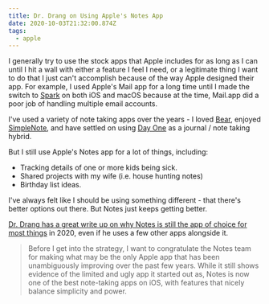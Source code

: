 ```yaml
---
title: Dr. Drang on Using Apple's Notes App
date: 2020-10-03T21:32:00.874Z
tags:
  - apple
---
```

I generally try to use the stock apps that Apple includes for as long as I can until I hit a wall with either a feature I feel I need, or a legitimate thing I want to do that I just can't accomplish because of the way Apple designed their app. For example, I used Apple's Mail app for a long time until I made the switch to [Spark](https://sparkmailapp.com/) on both iOS and macOS because at the time, Mail.app did a poor job of handling multiple email accounts.

I've used a variety of note taking apps over the years - I loved [Bear](https://bear.app/), enjoyed [SimpleNote](https://simplenote.com/), and have settled on using [Day One](https://dayoneapp.com/) as a journal / note taking hybrid.

But I still use Apple's Notes app for a lot of things, including: 

* Tracking details of one or more kids being sick.
* Shared projects with my wife (i.e. house hunting notes)
* Birthday list ideas.

I've always felt like I should be using something different - that there's better options out there. But Notes just keeps getting better.

[Dr. Drang has a great write up on why Notes is still the app of choice for most things](https://leancrew.com/all-this/2020/10/what-is-notes-good-for) in 2020, even if he uses a few other apps alongside it.

> Before I get into the strategy, I want to congratulate the Notes team for making what may be the only Apple app that has been unambiguously improving over the past few years. While it still shows evidence of the limited and ugly app it started out as, Notes is now one of the best note-taking apps on iOS, with features that nicely balance simplicity and power.